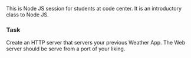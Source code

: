 This is Node JS session for students at code center. It is an introductory class to Node JS.

### Task
Create an HTTP server that servers your previous Weather App. The Web server should be serve from a port of your liking.